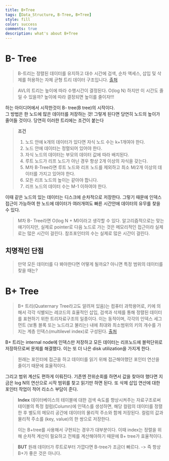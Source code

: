 ```yaml
---
title: B+Tree
tags: [Data_Structure, B-Tree, B+Tree]
style: fill
color: success
comments: true
description: what's about B+Tree
---
```

# B- Tree
> B-트리는 정렬된 데이터를 유지하고 대수 시간에 검색, 순차 액세스, 삽입 및 삭제를 허용하는 자체 균형 트리 데이터 구조입니다.
> [출처](https://en.wikipedia.org/wiki/B-tree)

 >AVL의 트리는 높이에 따라 수행시간이 결정된다.
> O(log N)
> 하지만 이 시간도 줄일 수 있을까?
> 높이에 따라 결정되면 높이를 줄이자!!!

하는 아이디어에서 시작한것이 B- tree(B tree)의 시작이다.\
그 방법은 한 노드에 많은 데이터를 저장하는 것! 그렇게 된다면 당연히 노드의 높이가 줄어들 것이다.
당연히 이러한 트리에는 조건이 붙는다
> **조건**
> 1. 노드 안에 k개의 데이터가 있다면 자식 노드 수는 k+1개여야 한다.
> 2. 노드 안에 데이터는 정렬되어 있어야 한다.
> 3. 자식 노드의 데이터는 부모의 데이터 값에 따라 배치된다.
> 4. 루트 노드가 리프 노드가 아닌 경우 항상 2개 이상의 자식을 갖는다.
> 5. M차 B-Tree라면 루트 노드와 리프 노드를 제외하고 최소 M/2개 이상의 데이터를 가지고 있어야 한다.
> 6. 모든 리프 노드의 높이는 같아야 합니다.
> 7. 리프 노드의 데이터 수는 M-1 이하여야 한다.

이때 같은 노드의 있는 데이터는 디스크에 순차적으로 저장한다.
그렇기 때문에 인덱스 접근이 가능하여 한 노드에 데이터가 여러개여도 빠른 시간안에 데이터의 유무를 찾을 수 있다.

> M차 B- Tree라면 O(log N + M)이라고 생각할 수 있다.
> 알고리즘적으로는 맞는 얘기이지만, 실제로 pointer로 다음 노드로 가는 것은 메모리적인 접근이라 실제로는 많은 시간이 걸린다.
> 참조포인터의 수는 실제로 많은 시간이 걸린다.

## 치명적인 단점
> 만약 모든 데이터를 다 봐야한다면 어떻게 될까요?
> 아니면 특정 범위의 데이터를 찾을 때는?

# B+ Tree
> B+ 트리(Quaternary Tree라고도 알려져 있음)는 컴퓨터 과학용어로, 키에 의해서 각각 식별되는 레코드의 효율적인 삽입, 검색과 삭제를 통해 정렬된 데이터를 표현하기 위한 트리자료구조의 일종이다.
> 이는 동적이며, 각각의 인덱스 세그먼트 (보통 블록 또는 노드라고 불리는) 내에 최대와 최소범위의 키의 개수를 가지는 계층 인덱스(multilevel index)로 구성된다.
> [출처](https://ko.wikipedia.org/wiki/B%2B_트리)

B+ 트리는 internal node에 인덱스만 저장하고 모든 데이터는 리프노드에 블럭단위로 저장하므로써 문제를 해결했다.
이는 또 더 나은 disk utilization을 가지게 한다.
> 원래는 포인터에 접근을 하고 데이터를 읽기 위해 접근해야했던 포인터 연산을 줄이기 때문에 효율적이다.

그리고 범위 계산도 편하게 이뤄진다.
기존엔 전위순회를 하면서 값을 찾아야 했다면 지금은 log N의 연산으로 시작 범위를 찾고 읽기만 하면 된다.
또 삭제 삽입 연산에 대한 포인터 작업이 적어 리소스 부담이 준다.

> **Index**
> 데이터베이스의 테이블에 대한 검색 속도를 향상시켜주는 자료구조로써
> 테이블의 특정 컬럼(Column)에 인덱스를 생성하면, 해당 컬럼의 데이터를 정렬한 후 별도의 메모리 공간에 데이터의 물리적 주소와 함께 저장된다. 컬럼의 값과 물리적 주소를 (key, value)의 한 쌍으로 저장한다.
> 
> 이는 B+tree를 사용해서 구현되는 경우가 대부분이다.
> 이때 index는 정렬을 위해 순차적 계산이 필요하고 전체를 계산해야하기 때문에 B+ tree가 효율적이다.

>**BUT**
>원래 데이터가 루트로부터 가깝다면 B-tree가 조금더 빠르다. -> 즉 항상 B+가 좋은 것은 아니다.
